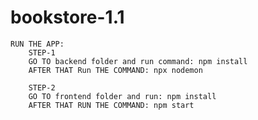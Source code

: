 # bookstore-1.1

    RUN THE APP:
        STEP-1
        GO TO backend folder and run command: npm install
        AFTER THAT Run THE COMMAND: npx nodemon

        STEP-2
        GO TO frontend folder and run: npm install
        AFTER THAT RUN THE COMMAND: npm start
